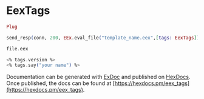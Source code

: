 # EexTags



```elixir
Plug

send_resp(conn, 200, EEx.eval_file("template_name.eex",[tags: EexTags]))

file.eex

<% tags.version %>
<% tags.say("your name") %>

```

Documentation can be generated with [ExDoc](https://github.com/elixir-lang/ex_doc)
and published on [HexDocs](https://hexdocs.pm). Once published, the docs can
be found at [https://hexdocs.pm/eex_tags](https://hexdocs.pm/eex_tags).

